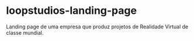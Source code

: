# loopstudios-landing-page
Landing page de uma empresa que produz projetos de Realidade Virtual de classe mundial.
